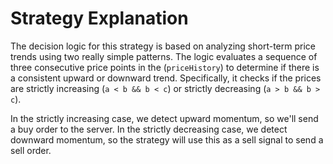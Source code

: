 # Strategy Explanation
The decision logic for this strategy is based on analyzing short-term price trends using two really simple patterns. The logic evaluates a sequence of three consecutive price points in the (`priceHistory`) to determine if there is a consistent upward or downward trend. Specifically, it checks if the prices are strictly increasing (`a < b && b < c`) or strictly decreasing (`a > b && b > c`). 

In the strictly increasing case, we detect upward momentum, so we'll send a buy order to the server. In the strictly decreasing case, we detect downward momentum, so the strategy will use this as a sell signal to send a sell order.